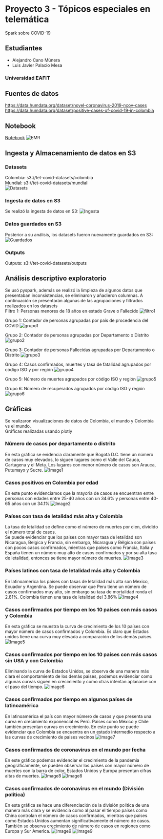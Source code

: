 # Proyecto 3 - Tópicos especiales en telemática
Spark sobre COVID-19 
## Estudiantes
- Alejandro Cano Múnera
- Luis Javier Palacio Mesa
### Universidad EAFIT

## Fuentes de datos
https://data.humdata.org/dataset/novel-coronavirus-2019-ncov-cases </br>
https://data.humdata.org/dataset/positive-cases-of-covid-19-in-colombia </br>

## Notebook
[Notebook](https://github.com/alejocano22/TETproject3/blob/master/notebooks/colab/covid.ipynb)
![EMR](https://github.com/alejocano22/TETproject3/blob/master/images/NotebookEMR.PNG)

## Ingesta y Almacenamiento de datos en S3
### Datasets
Colombia: s3://tet-covid-datasets/colombia </br>
Mundial: s3://tet-covid-datasets/mundial </br>
![Datasets](https://github.com/alejocano22/TETproject3/blob/master/images/S3.PNG)

### Ingesta de datos en S3
Se realizó la ingesta de datos en S3:
![Ingesta](https://github.com/alejocano22/TETproject3/blob/master/images/IngestaDatosS3.PNG)

### Datos guardados en S3
Posterior a su análisis, los datasets fueron nuevamente guardados en S3:
![Guardados](https://github.com/alejocano22/TETproject3/blob/master/images/GuardarDatosS3.PNG)

### Outputs 
Outputs: s3://tet-covid-datasets/outputs </br>

## Análisis descriptivo exploratorio
Se usó pyspark, además se realizó la limpieza de algunos datos que presentaban inconsistencias, se eliminaron y añadieron columnas.
A continuación se presentarán algunas de las agrupaciones y filtrados realizados en los datasets </br>
Filtro 1: Personas menores de 18 años en estado Grave o Fallecido
![filtro1](https://github.com/alejocano22/TETproject3/blob/master/images/filtro1.PNG)

Grupo 1: Contador de personas agrupadas por país de procedencia del COVID
![grupo1](https://github.com/alejocano22/TETproject3/blob/master/images/grupo1.PNG)

Grupo 2: Contador de personas agrupadas por Departamento o Distrito
![grupo2](https://github.com/alejocano22/TETproject3/blob/master/images/grupo2.PNG)

Grupo 3: Contador de personas Fallecidas agrupadas por Departamento o Distrito
![grupo3](https://github.com/alejocano22/TETproject3/blob/master/images/grupo3.PNG)

Grupo 4: Casos confirmados, muertes y tasa de fatalidad agrupados por código ISO y por región
![grupo4](https://github.com/alejocano22/TETproject3/blob/master/images/grupo4.PNG)

Grupo 5: Número de muertes agrupados por código ISO y región
![grupo5](https://github.com/alejocano22/TETproject3/blob/master/images/grupo5.PNG)

Grupo 6: Número de recuperados agrupados por código ISO y región
![grupo6](https://github.com/alejocano22/TETproject3/blob/master/images/grupo6.PNG)

## Gráficas
Se realizaron visualizaciones de datos de Colombia, el mundo y Colombia vs el mundo. </br>
Gráficas realizadas usando plotly

### Número de casos por departamento o distrito
En esta gráfica se evidencia claramente que Bogotá D.C. tiene un número de casos muy elevados, lo siguen lugares como el Valle del Cauca, Cartagena y el Meta. Los lugares con menor número de casos son Arauca, Putumayo y Sucre.
![Image1](https://github.com/alejocano22/TETproject3/blob/master/images/newplot.png)

### Casos positivos en Colombia por edad
En este punto evidenciamos que la mayoria de casos se encuentran entre personas  con edades entre 25-40 años con un 34.6% y personas entre 40-65 años con un 34.1%
![Image2](https://github.com/alejocano22/TETproject3/blob/master/images/newplot%20(1).png)

### Países con tasa de letalidad más alta y Colombia
La tasa de letalidad se define como el número de muertes por cien, dividido el número total de casos. </br>
Se puede evidenciar que los paises con mayor tasa de letalidad son Nicaragua, Belgica y Francia, sin embargo, Nicaragua y Bélgica son países con pocos casos confirmados, mientras que países como Francia, Italia y España tienen un número muy alto de casos confirmados y por su alta tasa de letalidad, entonces se tiene mayor número de muertes.
![Image3](https://github.com/alejocano22/TETproject3/blob/master/images/newplot%20(2).png)

### Países latinos con tasa de letalidad más alta y Colombia
En latinoamerica los países con tasas de letalidad más alta son Mexico, Ecuador y Argentina. Se puede observar que Peru tiene un número de casos confirmados muy alto, sin embargo su tasa de mortalidad ronda el 2.81%. Colombia tienen una tasa de letalidad del 3.86%
![Image4](https://github.com/alejocano22/TETproject3/blob/master/images/newplot%20(3).png)

### Casos confirmados por tiempo en los 10 países con más casos y Colombia
En esta gráfica se muestra la curva de crecimiento de los 10 países con mayor número de casos confirmados y Colombia. Es claro que Estados unidos tiene una curva muy elevada a comparación de los demás países.
![Image5](https://github.com/alejocano22/TETproject3/blob/master/images/newplot%20(4).png)

### Casos confirmados por tiempo en los 10 países con más casos sin USA y con Colombia
Eliminando la curva de Estados Unidos, se observa de una manera más clara el comportamiento de los demás paises, podemos evidenciar como algunas curvas siguen en crecimiento y como otras intentan aplanarce con el paso del tiempo.
![Image6](https://github.com/alejocano22/TETproject3/blob/master/images/newplot%20(5).png)

### Casos confirmados por tiempo en algunos países de latinoamérica
En latinoamérica el país con mayor número de casos y que presenta una curva en crecimiento exponencial es Perú. Países como México y Chile también presentan curvas en crecimiento. En este punto se puede evidenciar que Colombia se encuentra en un estado intermedio respecto a las curvas de crecimiento de paises vecinos
![Image7](https://github.com/alejocano22/TETproject3/blob/master/images/newplot%20(6).png)

### Casos confirmados de coronavirus en el mundo por fecha
En este gráfico podemos evidenciar el crecimiento de la pandemia geográficamente, se pueden observar los países con mayor número de muertes con la barra de color, Estados Unidos y Europa presentan cifras altas de muertes.
![Image8](https://github.com/alejocano22/TETproject3/blob/master/images/newplot%20(7)2.png)
![Image8](https://github.com/alejocano22/TETproject3/blob/master/images/newplot%20(7)3.png)

### Casos confirmados de coronavirus en el mundo (División política)
En esta gráfica se hace una diferenciación de la división politica de una manera más clara y se evidencia como al pasar el tiempo países como China controlan el número de casos confirmados, mientras que países como Estados Unidos aumentan significativamente el número de casos. También se observa crecimiento de número de casos en regiones como Europa y Sur America.
![Image9](https://github.com/alejocano22/TETproject3/blob/master/images/newplot%20(8)2.png)
![Image9](https://github.com/alejocano22/TETproject3/blob/master/images/newplot%20(8)3.png)
